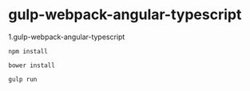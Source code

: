 # gulp-webpack-angular-typescript
1.gulp-webpack-angular-typescript

```
npm install
```

```
bower install
```

```
gulp run
```
